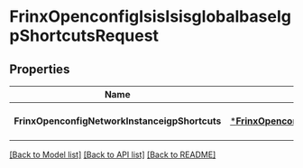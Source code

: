 # FrinxOpenconfigIsisIsisglobalbaseIgpShortcutsRequest

## Properties
Name | Type | Description | Notes
------------ | ------------- | ------------- | -------------
**FrinxOpenconfigNetworkInstanceigpShortcuts** | [***FrinxOpenconfigIsisIsisglobalbaseIgpShortcuts**](frinx.openconfig.isis.isisglobalbase.IgpShortcuts.md) |  | [optional] [default to null]

[[Back to Model list]](../README.md#documentation-for-models) [[Back to API list]](../README.md#documentation-for-api-endpoints) [[Back to README]](../README.md)


